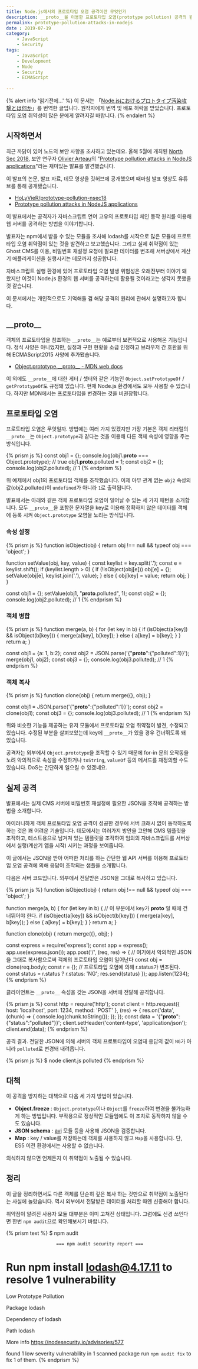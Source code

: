 ```yaml
---
title: Node.js에서의 프로토타입 오염 공격이란 무엇인가
description: __proto__을 이용한 프로토타입 오염(prototype pollution) 공격의 원리를 설명하면서 노드 환경에서 실제 공격이 가능한 사례를 함께 소개합니다.
permalink: prototype-pollution-attacks-in-nodejs
date : 2019-07-19
category:
    - JavaScript
    - Security
tags:
    - JavaScript
    - Development
    - Node
    - Security
    - ECMAScript
    
---
```


{% alert info '읽기전에...' %}
이 문서는 「[Node.jsにおけるプロトタイプ汚染攻撃とは何か](https://jovi0608.hatenablog.com/entry/2018/10/19/083725)」를 번역한 글입니다. 원작자에게 번역 및 배포 허락을 받았습니다. 프로토타입 오염 취약성이 많은 분에게 알려지길 바랍니다.
{% endalert %}

## 시작하면서

최근 까닭이 있어 노드의 보안 사항을 조사하고 있는데요. 올해 5월에 개최된 [North Sec 2018](https://nsec.io/), 보안 연구자 [Olivier Arteau](https://github.com/HoLyVieR)의 "[Prototype pollution attacks in NodeJS applications](https://www.youtube.com/watch?v=LUsiFV3dsK8)"라는 재미있는 발표를 발견했습니다.

이 발표의 논문, 발표 자료, 데모 영상을 깃허브에 공개했으며 때마침 발표 영상도 유튜브를 통해 공개됐습니다.

 * [HoLyVieR/prototype-pollution-nsec18](https://github.com/HoLyVieR/prototype-pollution-nsec18)
 * [Prototype pollution attacks in NodeJS applications](https://www.youtube.com/watch?v=LUsiFV3dsK8)

이 발표에서는 공격자가 자바스크립트 언어 고유의 프로토타입 체인 동작 원리를 이용해 웹 서버를 공격하는 방법을 이야기합니다.

발표자는 npm에서 받을 수 있는 모듈을 조사해 lodash를 시작으로 많은 모듈에 프로토타입 오염 취약점이 있는 것을 발견하고 보고했습니다. 그리고 실제 취약점이 있는 Ghost CMS를 이용, 비밀번호 재설정 요청에 필요한 데이터를 변조해 서버상에서 계산기 애플리케이션을 실행시키는 데모까지 성공합니다.

자바스크립트 실행 환경에 있어 프로토타입 오염 발생 위험성은 오래전부터 이야기 돼 왔지만 이것이 Node.js 환경의 웹 서버를 공격하는데 활용될 것이라고는 생각지 못했을 것 같습니다.

이 문서에서는 개인적으로도 기억해둘 겸 해당 공격의 원리에 관해서 설명하고자 합니다.

## \_\_proto__

객체의 프로토타입을 참조하는 `__proto__`는 예로부터 보편적으로 사용해온 기능입니다. 정식 사양은 아니었지만, 실정과 구현 현황을 소급 인정하고 브라우저 간 호환을 위해 ECMAScript2015 사양에 추가됐습니다.

 * [Object.prototype.\_\_proto__ - MDN web docs](https://developer.mozilla.org/en-US/docs/Web/JavaScript/Reference/Global_Objects/Object/proto)

이 외에도 `__proto__`에 대한 게터 / 셋터와 같은 기능인 `Object.setPrototypeOf` / `getPrototypeOf`도 규정돼 있습니다. 현재 Node.js 환경에서도 모두 사용할 수 있습니다. 하지만 MDN에서는 프로토타입을 변경하는 것을 비권장합니다. 

## 프로토타입 오염

프로토타입 오염은 무엇일까. 방법에는 여러 가지 있겠지만 가장 기본은 객체 리터럴의 `__proto__`는 `Object.prototype`과 같다는 것을 이용해 다른 객체 속성에 영향을 주는 방식입니다.

{% prism js %}
const obj1 = {};
console.log(obj1.__proto__ === Object.prototype); // true
obj1.__proto__.polluted = 1;
const obj2 = {};
console.log(obj2.polluted); // 1
{% endprism %}

위 예제에서 obj1의 프로토타입 객체를 조작했습니다. 이제 아무 관계 없는 `obj2` 속성의 값(obj2.polluted)이 `undefined`가 아니라 `1`로 출력됩니다.

발표에서는 아래와 같은 객체 프로토타입 오염이 일어날 수 있는 세 가지 패턴을 소개합니다. 모두 `__proto__`을 포함한 문자열을 key로 이용해 정확하지 않은 데이터를 객체에 등록 시켜 `Object.prototype` 오염을 노리는 방식입니다.

### 속성 설정

{% prism js %}
function isObject(obj) {
  return obj !== null && typeof obj === 'object';
}
 
function setValue(obj, key, value) {
  const keylist = key.split('.');
  const e = keylist.shift();
  if (keylist.length > 0) {
    if (!isObject(obj[e])) obj[e] = {};
    setValue(obj[e], keylist.join('.'), value);
  } else {
    obj[key] = value;
    return obj;
  }
}
 
const obj1 = {};
setValue(obj1, "__proto__.polluted", 1);
const obj2 = {};
console.log(obj2.polluted); // 1
{% endprism %}

### 객체 병합

{% prism js %}
function merge(a, b) {
  for (let key in b) {
    if (isObject(a[key]) && isObject(b[key])) {
      merge(a[key], b[key]);
    } else {
      a[key] = b[key];
    }
  }
  return a;
}
 
const obj1 = {a: 1, b:2};
const obj2 = JSON.parse('{"__proto__":{"polluted":1}}');
merge(obj1, obj2);
const obj3 = {};
console.log(obj3.polluted); // 1
{% endprism %}

### 객체 복사

{% prism js %}
function clone(obj) {
  return merge({}, obj);
}
 
const obj1 = JSON.parse('{"__proto__":{"polluted":1}}');
const obj2 = clone(obj1);
const obj3 = {};
console.log(obj3.polluted); // 1
{% endprism %}

위와 비슷한 기능을 제공하는 유저 모듈에서 프로토타입 오염 취약점이 발견, 수정되고 있습니다. 수정된 부분을 살펴보았는데 key에 `__proto__`가 있을 경우 건너뛰도록 돼 있습니다.

공격자는 외부에서 `Object.prototype`을 조작할 수 있기 때문에 for-in 문의 오작동을 노려 악의적으로 속성을 수정하거나 `toString`, `valueOf` 등의 메서드를 재정의할 수도 있습니다. DoS는 간단하게 일으킬 수 있겠네요.

## 실제 공격

발표에서는 실제 CMS 서버에 비밀번호 재설정에 필요한 JSON을 조작해 공격하는 방법을 소개합니다.

아이러니하게 객체 프로토타입 오염 공격이 성공한 경우에 서버 크래시 없이 동작하도록 하는 것은 꽤 어려운 기술입니다. 데모에서는 여러가지 방안을 고안해 CMS 템플릿을 조작하고, 테스트용으로 남겨져 있는 템플릿을 조작하여 임의의 자바스크립트를 서버상에서 실행(계산기 앱을 시작) 시키는 과정을 보여줍니다.

이 글에서는 JSON을 받아 어떠한 처리를 하는 간단한 웹 API 서버를 이용해 프로토타입 오염 공격에 의해 응답이 조작되는 샘플을 소개합니다.

다음은 서버 코드입니다. 외부에서 전달받은 JSON을 그대로 복사하고 있습니다.

{% prism js %}
function isObject(obj) {
  return obj !== null && typeof obj === 'object';
}
 
function merge(a, b) {
  for (let key in b) {
    // 이 부분에서 key가 __proto__ 일 때에 건너뛰어야 한다.
    if (isObject(a[key]) && isObject(b[key])) {
      merge(a[key], b[key]);
    } else {
      a[key] = b[key];
    }
  }
  return a;
}
 
function clone(obj) {
  return merge({}, obj);
}
 
const express = require('express');
const app = express();
app.use(express.json());
app.post('/', (req, res) => {
  // 여기에서 악의적인 JSON을 그대로 복사함으로써 객체의 프로토타입 오염이 일어난다
  const obj = clone(req.body);
  const r = {};
  // 프로토타입 오염에 의해 r.status가 변조된다.
  const status = r.status ? r.status: 'NG';
  res.send(status)
});
app.listen(1234);
{% endprism %}

클라이언트는 `__proto__` 속성을 갖는 JSON을 서버에 전달해 공격합니다.

{% prism js %}
const http = require('http');
const client = http.request({
  host: 'localhost',
  port: 1234,
  method: 'POST'
}, (res) => {
  res.on('data', (chunk) => {
    console.log(chunk.toString());
  });
});
const data = '{"__proto__":{"status":"polluted"}}';
client.setHeader('content-type', 'application/json');
client.end(data);
{% endprism %}

공격 결과. 전달한 JSON에 의해 서버의 객체 프로토타입이 오염돼 응답의 값이 `NG`가 아니라 `polluted`로 변경돼 내려옵니다.

{% prism js %}
$ node client.js
polluted
{% endprism %}

## 대책

이 공격을 방지하는 대책으로 다음 세 가지 방법이 있습니다.

 * **Object.freeze** : `Object.prototype`이나 `Object`를 `freeze`하여 변경을 불가능하게 하는 방법입니다. 부작용으로 정상적인 모듈임에도 이 조치로 동작하지 않을 수도 있습니다. 
 * **JSON schema** : [avj](https://ajv.js.org/) 모듈 등을 사용해 JSON을 검증합니다.
 * **Map** : key / value를 저장하는데 객체를 사용하지 않고 `Map`을 사용합니다. 단, ES5 이전 환경에서는 사용할 수 없습니다.

의식하지 않으면 언제든지 이 취약점이 노출될 수 있습니다.

## 정리

이 글을 정리하면서도 다른 객체를 단순히 깊은 복사 하는 것만으로 취약점이 노출된다는 사실에 놀랐습니다. 역시 외부에서 전달받은 데이터를 처리할 때엔 신중해야 합니다. 

취약점이 알려진 사용자 모듈 대부분은 이미 고쳐진 상태입니다. 그럼에도 신경 쓰인다면 한번 `npm audit`으로 확인해보시기 바랍니다.

{% prism text %}
$ npm audit
 
                       === npm audit security report ===
 
# Run  npm install lodash@4.17.11  to resolve 1 vulnerability
 
  Low             Prototype Pollution
 
  Package         lodash
 
  Dependency of   lodash
 
  Path            lodash
 
  More info       https://nodesecurity.io/advisories/577
 
 
 
found 1 low severity vulnerability in 1 scanned package
  run `npm audit fix` to fix 1 of them.
{% endprism %}
